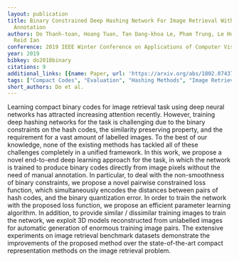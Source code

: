 ```yaml
---
layout: publication
title: Binary Constrained Deep Hashing Network For Image Retrieval Without Manual
  Annotation
authors: Do Thanh-toan, Hoang Tuan, Tan Dang-khoa Le, Pham Trung, Le Huu, Cheung Ngai-man,
  Reid Ian
conference: 2019 IEEE Winter Conference on Applications of Computer Vision (WACV)
year: 2019
bibkey: do2018binary
citations: 9
additional_links: [{name: Paper, url: 'https://arxiv.org/abs/1802.07437'}]
tags: ["Compact Codes", "Evaluation", "Hashing Methods", "Image Retrieval", "Neural Hashing"]
short_authors: Do et al.
---
```

Learning compact binary codes for image retrieval task using deep neural
networks has attracted increasing attention recently. However, training deep
hashing networks for the task is challenging due to the binary constraints on
the hash codes, the similarity preserving property, and the requirement for a
vast amount of labelled images. To the best of our knowledge, none of the
existing methods has tackled all of these challenges completely in a unified
framework. In this work, we propose a novel end-to-end deep learning approach
for the task, in which the network is trained to produce binary codes directly
from image pixels without the need of manual annotation. In particular, to deal
with the non-smoothness of binary constraints, we propose a novel pairwise
constrained loss function, which simultaneously encodes the distances between
pairs of hash codes, and the binary quantization error. In order to train the
network with the proposed loss function, we propose an efficient parameter
learning algorithm. In addition, to provide similar / dissimilar training
images to train the network, we exploit 3D models reconstructed from unlabelled
images for automatic generation of enormous training image pairs. The extensive
experiments on image retrieval benchmark datasets demonstrate the improvements
of the proposed method over the state-of-the-art compact representation methods
on the image retrieval problem.